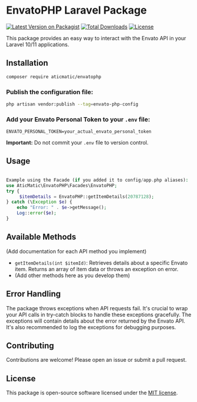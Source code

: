 # EnvatoPHP Laravel Package

[![Latest Version on Packagist](https://img.shields.io/packagist/v/aticmatic/envatophp)](https://packagist.org/packages/aticmatic/envatophp)
[![Total Downloads](https://img.shields.io/packagist/dt/aticmatic/envatophp)](https://packagist.org/packages/aticmatic/envatophp)
[![License](https://img.shields.io/github/license/aticmatic/envatophp)](https://github.com/aticmatic/envatophp/blob/main/LICENSE)

This package provides an easy way to interact with the Envato API in your Laravel 10/11 applications.

## Installation

```bash
composer require aticmatic/envatophp
```

### Publish the configuration file:

```bash
php artisan vendor:publish --tag=envato-php-config
```

### Add your Envato Personal Token to your `.env` file:

```env
ENVATO_PERSONAL_TOKEN=your_actual_envato_personal_token
```

**Important:** Do not commit your `.env` file to version control.

## Usage

```php

Example using the Facade (if you added it to config/app.php aliases):
use AticMatic\EnvatoPHP\Facades\EnvatoPHP;
try {
     $itemDetails = EnvatoPHP::getItemDetails(20787128);
} catch (\Exception $e) {
    echo "Error: " . $e->getMessage();
    Log::error($e);
}
```

## Available Methods

(Add documentation for each API method you implement)

- `getItemDetails(int $itemId)`: Retrieves details about a specific Envato item. Returns an array of item data or throws an exception on error.
- (Add other methods here as you develop them)

## Error Handling

The package throws exceptions when API requests fail. It's crucial to wrap your API calls in try-catch blocks to handle these exceptions gracefully. The exceptions will contain details about the error returned by the Envato API. It's also recommended to log the exceptions for debugging purposes.

## Contributing

Contributions are welcome! Please open an issue or submit a pull request.

## License

This package is open-source software licensed under the [MIT license](LICENSE).


